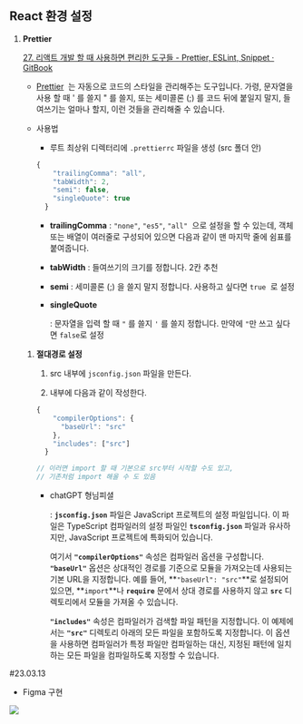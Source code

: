 ## React 환경 설정

1. **Prettier**
    
    [27. 리액트 개발 할 때 사용하면 편리한 도구들 - Prettier, ESLint, Snippet · GitBook](https://react.vlpt.us/basic/27-useful-tools.html)
    
    - [Prettier](https://prettier.io/)
     는 자동으로 코드의 스타일을 관리해주는 도구입니다. 가령, 문자열을 사용 할 때 ' 를 쓸지 " 를 쓸지, 또는 세미콜론 (;) 를 코드 뒤에 붙일지 말지, 들여쓰기는 얼마나 할지, 이런 것들을 관리해줄 수 있습니다.
    - 사용법
        - 루트 최상위 디렉터리에 `.prettierrc` 파일을 생성 (src 폴더 안)
        
        ```jsx
        {
            "trailingComma": "all",
            "tabWidth": 2,
            "semi": false,
            "singleQuote": true
          }
        ```
        
        - **trailingComma**
        : `"none"`, `"es5"`, `"all"`
         으로 설정을 할 수 있는데, 객체 또는 배열이 여러줄로 구성되어 있으면 다음과 같이 맨 마지막 줄에 쉼표를 붙여줍니다.
        - **tabWidth**
        : 들여쓰기의 크기를 정합니다. 2칸 추천
        - **semi**
        : 세미콜론 (;) 을 쓸지 말지 정합니다. 사용하고 싶다면 `true`
         로 설정
        - **singleQuote**
            
            : 문자열을 입력 할 때 `"` 를 쓸지 `'` 를 쓸지 정합니다.  만약에 `"`만 쓰고 싶다면 `false`로 설정
            
    1. **절대경로 설정** 
        
        1) src 내부에 `jsconfig.json` 파일을 만든다.
        
        2) 내부에 다음과 같이 작성한다. 
        
        ```jsx
        {
            "compilerOptions": {
              "baseUrl": "src"
            },
            "includes": ["src"]
          }
        
        // 이러면 import 할 때 기본으로 src부터 시작할 수도 있고, 
        // 기존처럼 import 해올 수 도 있음
        ```
        
        - chatGPT 형님피셜
            
            : **`jsconfig.json`** 파일은 JavaScript 프로젝트의 설정 파일입니다. 이 파일은 TypeScript 컴파일러의 설정 파일인 **`tsconfig.json`** 파일과 유사하지만, JavaScript 프로젝트에 특화되어 있습니다.
            
            여기서 **`"compilerOptions"`** 속성은 컴파일러 옵션을 구성합니다. **`"baseUrl"`** 옵션은 상대적인 경로를 기준으로 모듈을 가져오는데 사용되는 기본 URL을 지정합니다. 예를 들어, **`"baseUrl": "src"`**로 설정되어 있으면, **`import`**나 **`require`** 문에서 상대 경로를 사용하지 않고 **`src`** 디렉토리에서 모듈을 가져올 수 있습니다.
            
            **`"includes"`** 속성은 컴파일러가 검색할 파일 패턴을 지정합니다. 이 예제에서는 **`"src"`** 디렉토리 아래의 모든 파일을 포함하도록 지정합니다. 이 옵션을 사용하면 컴파일러가 특정 파일만 컴파일하는 대신, 지정된 패턴에 일치하는 모든 파일을 컴파일하도록 지정할 수 있습니다.

#23.03.13

- Figma 구현

<img src = "https://s3-us-west-2.amazonaws.com/secure.notion-static.com/47b42417-b9fa-45e1-a86c-28fd42de82e2/%ED%99%94%EB%A9%B4_%EC%BA%A1%EC%B2%98_2023-03-13_174909.png">

